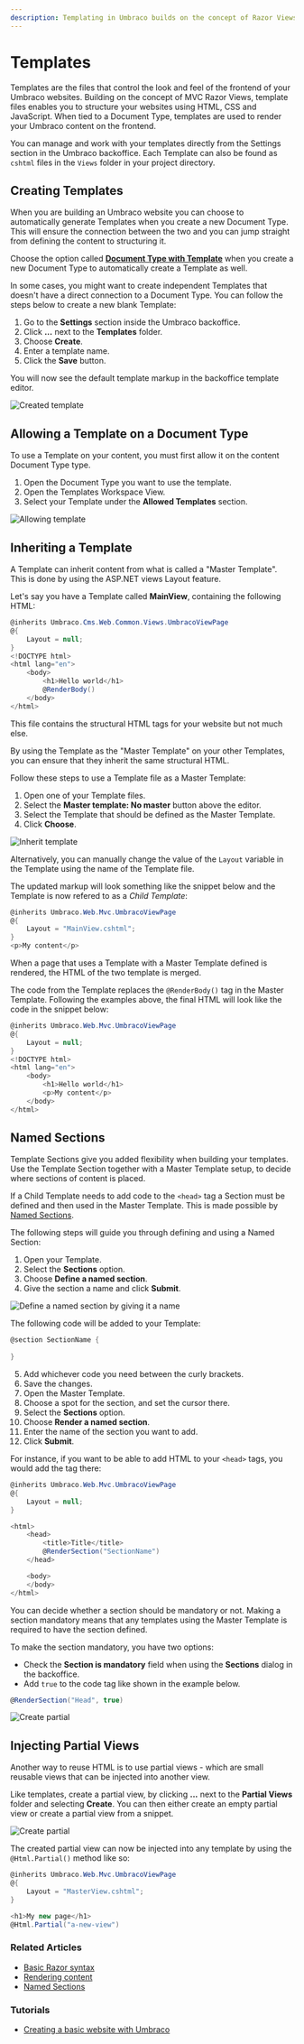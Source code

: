 ```yaml
---
description: Templating in Umbraco builds on the concept of Razor Views from ASP.NET MVC.
---
```


# Templates

Templates are the files that control the look and feel of the frontend of your Umbraco websites. Building on the concept of MVC Razor Views, template files enables you to structure your websites using HTML, CSS and JavaScript. When tied to a Document Type, templates are used to render your Umbraco content on the frontend.

You can manage and work with your templates directly from the Settings section in the Umbraco backoffice. Each Template can also be found as `cshtml` files in the `Views` folder in your project directory.

## Creating Templates

When you are building an Umbraco website you can choose to automatically generate Templates when you create a new Document Type. This will ensure the connection between the two and you can jump straight from defining the content to structuring it.

Choose the option called **[Document Type with Template](../../data/defining-content/README.md)** when you create a new Document Type to automatically create a Template as well.

In some cases, you might want to create independent Templates that doesn't have a direct connection to a Document Type. You can follow the steps below to create a new blank Template:

1. Go to the **Settings** section inside the Umbraco backoffice.
2. Click **...** next to the **Templates** folder.
3. Choose **Create**.
4. Enter a template name.
5. Click the **Save** button.

You will now see the default template markup in the backoffice template editor.

![Created template](images/create-template.png)

## Allowing a Template on a Document Type

To use a Template on your content, you must first allow it on the content Document Type type.

1. Open the Document Type you want to use the template.
2. Open the Templates Workspace View.
3. Select your Template under the **Allowed Templates** section.

![Allowing template](images/allow-template.png)

## Inheriting a Template

A Template can inherit content from what is called a "Master Template". This is done by using the ASP.NET views Layout feature.

Let's say you have a Template called **MainView**, containing the following HTML:

```csharp
@inherits Umbraco.Cms.Web.Common.Views.UmbracoViewPage
@{
    Layout = null;
}
<!DOCTYPE html>
<html lang="en">
    <body>
        <h1>Hello world</h1>
        @RenderBody()
    </body>
</html>
```

This file contains the structural HTML tags for your website but not much else.

By using the Template as the "Master Template" on your other Templates, you can ensure that they inherit the same structural HTML.

Follow these steps to use a Template file as a Master Template:

1. Open one of your Template files.
2. Select the **Master template: No master** button above the editor.
3. Select the Template that should be defined as the Master Template.
4. Click **Choose**.

![Inherit template](images/inherit-template.png)

Alternatively, you can manually change the value of the `Layout` variable in the Template using the name of the Template file.

The updated markup will look something like the snippet below and the Template is now refered to as a *Child Template*:

```csharp
@inherits Umbraco.Web.Mvc.UmbracoViewPage
@{
    Layout = "MainView.cshtml";
}
<p>My content</p>
```

When a page that uses a Template with a Master Template defined is rendered, the HTML of the two template is merged.

The code from the Template replaces the `@RenderBody()` tag in the Master Template. Following the examples above, the final HTML will look like the code in the snippet below:

```csharp
@inherits Umbraco.Web.Mvc.UmbracoViewPage
@{
    Layout = null;
}
<!DOCTYPE html>
<html lang="en">
    <body>
        <h1>Hello world</h1>
        <p>My content</p>
    </body>
</html>
```

## Named Sections

Template Sections give you added flexibility when building your templates. Use the Template Section together with a Master Template setup, to decide where sections of content is placed.

If a Child Template needs to add code to the `<head>` tag a Section must be defined and then used in the Master Template. This is made possible by [Named Sections](https://www.youtube.com/watch?v=lrnJwglbGUA).

The following steps will guide you through defining and using a Named Section:

1. Open your Template.
2. Select the **Sections** option.
3. Choose **Define a named section**.
4. Give the section a name and click **Submit**.

![Define a named section by giving it a name](images/defined-named-section.png)

The following code will be added to your Template:

```csharp
@section SectionName {
    
}
```

5. Add whichever code you need between the curly brackets.
6. Save the changes.
7. Open the Master Template.
8. Choose a spot for the section, and set the cursor there.
9. Select the **Sections** option.
10. Choose **Render a named section**.
11. Enter the name of the section you want to add.
12. Click **Submit**.

For instance, if you want to be able to add HTML to your `<head>` tags, you would add the tag there:

```csharp
@inherits Umbraco.Web.Mvc.UmbracoViewPage
@{
    Layout = null;
}

<html>
    <head>
        <title>Title</title>
        @RenderSection("SectionName")
    </head>

    <body>
    </body>
</html>
```

You can decide whether a section should be mandatory or not. Making a section mandatory means that any templates using the Master Template is required to have the section defined.

To make the section mandatory, you have two options:

* Check the **Section is mandatory** field when using the **Sections** dialog in the backoffice.
* Add `true` to the code tag like shown in the example below.

```csharp
@RenderSection("Head", true)
```

![Create partial](images/render-named-section-mandatory.png)

## Injecting Partial Views

Another way to reuse HTML is to use partial views - which are small reusable views that can be injected into another view.

Like templates, create a partial view, by clicking **...** next to the **Partial Views** folder and selecting **Create**. You can then either create an empty partial view or create a partial view from a snippet.

![Create partial](images/create-partial.png)

The created partial view can now be injected into any template by using the `@Html.Partial()` method like so:

```csharp
@inherits Umbraco.Web.Mvc.UmbracoViewPage
@{
    Layout = "MasterView.cshtml";
}

<h1>My new page</h1>
@Html.Partial("a-new-view")
```

### Related Articles

* [Basic Razor syntax](basic-razor-syntax.md)
* [Rendering content](../rendering-content.md)
* [Named Sections](named-sections.md)

### Tutorials

* [Creating a basic website with Umbraco](../../../tutorials/creating-a-basic-website/)
